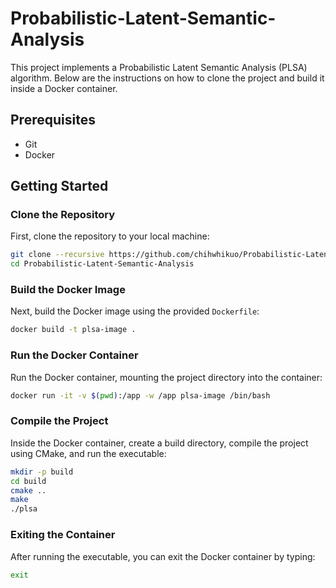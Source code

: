 # Probabilistic-Latent-Semantic-Analysis

This project implements a Probabilistic Latent Semantic Analysis (PLSA) algorithm. Below are the instructions on how to clone the project and build it inside a Docker container.

## Prerequisites

- Git
- Docker

## Getting Started

### Clone the Repository

First, clone the repository to your local machine:

```sh
git clone --recursive https://github.com/chihwhikuo/Probabilistic-Latent-Semantic-Analysis.git
cd Probabilistic-Latent-Semantic-Analysis
```

### Build the Docker Image

Next, build the Docker image using the provided `Dockerfile`:

```sh
docker build -t plsa-image .
```

### Run the Docker Container

Run the Docker container, mounting the project directory into the container:

```sh
docker run -it -v $(pwd):/app -w /app plsa-image /bin/bash
```

### Compile the Project

Inside the Docker container, create a build directory, compile the project using CMake, and run the executable:

```sh
mkdir -p build
cd build
cmake ..
make
./plsa
```

### Exiting the Container

After running the executable, you can exit the Docker container by typing:

```sh
exit
```
